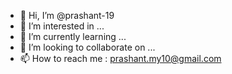 - 👋 Hi, I’m @prashant-19
- 👀 I’m interested in ...
- 🌱 I’m currently learning ...
- 💞️ I’m looking to collaborate on ...
- 📫 How to reach me : prashant.my10@gmail.com

<!---
prashant-19/prashant-19 is a ✨ special ✨ repository because its `README.md` (this file) appears on your GitHub profile.
You can click the Preview link to take a look at your changes.
--->
